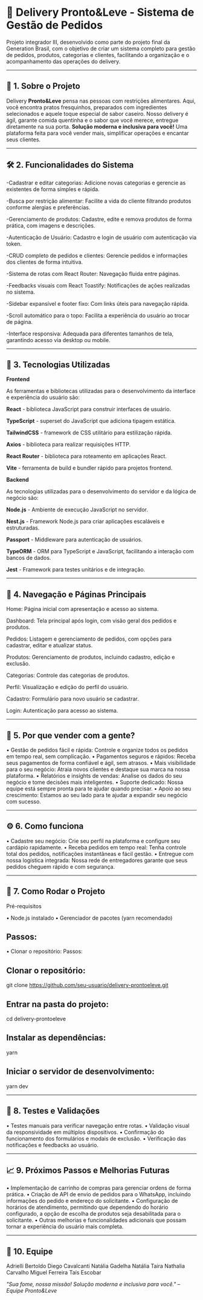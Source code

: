 # 📇 Delivery Pronto&Leve - Sistema de Gestão de Pedidos

Projeto integrador III, desenvolvido como parte do projeto final da Generation Brasil, com o objetivo de criar um sistema completo para gestão de pedidos, produtos, categorias e clientes, facilitando a organização e o acompanhamento das operações do delivery.

---

## 🧾 1. Sobre o Projeto

Delivery **Pronto&Leve** pensa nas pessoas com restrições alimentares. Aqui, você encontra pratos fresquinhos, preparados com ingredientes selecionados e aquele toque especial de sabor caseiro.
Nosso delivery é ágil, garante comida quentinha e o sabor que você merece, entregue diretamente na sua porta.
**Solução moderna e inclusiva para você!**
Uma plataforma feita para você vender mais, simplificar operações e encantar seus clientes.

---

## 🛠️ 2. Funcionalidades do Sistema

-Cadastrar e editar categorias:
Adicione novas categorias e gerencie as existentes de forma simples e rápida.

-Busca por restrição alimentar:
Facilite a vida do cliente filtrando produtos conforme alergias e preferências.

-Gerenciamento de produtos:
Cadastre, edite e remova produtos de forma prática, com imagens e descrições.

-Autenticação de Usuário:
Cadastro e login de usuário com autenticação via token.

-CRUD completo de pedidos e clientes:
Gerencie pedidos e informações dos clientes de forma intuitiva.

-Sistema de rotas com React Router:
Navegação fluida entre páginas.

-Feedbacks visuais com React Toastify:
Notificações de ações realizadas no sistema.

-Sidebar expansível e footer fixo:
Com links úteis para navegação rápida.

-Scroll automático para o topo:
Facilita a experiência do usuário ao trocar de página.

-Interface responsiva:
Adequada para diferentes tamanhos de tela, garantindo acesso via desktop ou mobile.

---

## 🧰 3. Tecnologias Utilizadas
**Frontend**

As ferramentas e bibliotecas utilizadas para o desenvolvimento da interface e experiência do usuário são:

**React** - biblioteca JavaScript para construir interfaces de usuário.

**TypeScript** - superset do JavaScript que adiciona tipagem estática.

**TailwindCSS** - framework de CSS utilitário para estilização rápida.

**Axios** - biblioteca para realizar requisições HTTP.

**React Router** - biblioteca para roteamento em aplicações React.

**Vite** - ferramenta de build e bundler rápido para projetos frontend.


**Backend**

As tecnologias utilizadas para o desenvolvimento do servidor e da lógica de negócio são:

**Node.js** - Ambiente de execução JavaScript no servidor.

**Nest.js** - Framework Node.js para criar aplicações escaláveis e estruturadas.

**Passport** - Middleware para autenticação de usuários.

**TypeORM** - ORM para TypeScript e JavaScript, facilitando a interação com bancos de dados.

**Jest** - Framework para testes unitários e de integração.

---

## 🧭 4. Navegação e Páginas Principais

Home: Página inicial com apresentação e acesso ao sistema.

Dashboard: Tela principal após login, com visão geral dos pedidos e produtos.

Pedidos: Listagem e gerenciamento de pedidos, com opções para cadastrar, editar e atualizar status.

Produtos: Gerenciamento de produtos, incluindo cadastro, edição e exclusão.

Categorias: Controle das categorias de produtos.

Perfil: Visualização e edição do perfil do usuário.

Cadastro: Formulário para novo usuário se cadastrar.

Login: Autenticação para acesso ao sistema.

---

## 📌 5. Por que vender com a gente?

• Gestão de pedidos fácil e rápida: Controle e organize todos os pedidos em tempo real, sem complicação.
• Pagamentos seguros e rápidos: Receba seus pagamentos de forma confiável e ágil, sem atrasos.
• Mais visibilidade para o seu negócio: Atraia novos clientes e destaque sua marca na nossa plataforma.
• Relatórios e insights de vendas: Analise os dados do seu negócio e tome decisões mais inteligentes.
• Suporte dedicado: Nossa equipe está sempre pronta para te ajudar quando precisar.
• Apoio ao seu crescimento: Estamos ao seu lado para te ajudar a expandir seu negócio com sucesso.

---

## ⚙️ 6. Como funciona

• Cadastre seu negócio: Crie seu perfil na plataforma e configure seu cardápio rapidamente.
• Receba pedidos em tempo real: Tenha controle total dos pedidos, notificações instantâneas e fácil gestão.
• Entregue com nossa logística integrada: Nossa rede de entregadores garante que seus pedidos cheguem rápido e com segurança.

---

## 🚀 7. Como Rodar o Projeto
Pré-requisitos

• Node.js instalado
• Gerenciador de pacotes (yarn recomendado)

## Passos:
• Clonar o repositório:
Passos:

 ## Clonar o repositório:
git clone https://github.com/seu-usuario/delivery-prontoeleve.git

 ## Entrar na pasta do projeto:
cd delivery-prontoeleve

 ## Instalar as dependências:
yarn

 ## Iniciar o servidor de desenvolvimento:
yarn dev

---

## 🧪 8. Testes e Validações

• Testes manuais para verificar navegação entre rotas.
• Validação visual da responsividade em múltiplos dispositivos.
• Confirmação do funcionamento dos formulários e modais de exclusão.
• Verificação das notificações e feedbacks ao usuário.

---

## 📈 9. Próximos Passos e Melhorias Futuras

• Implementação de carrinho de compras para gerenciar ordens de forma prática.
• Criação de API de envio de pedidos para o WhatsApp, incluindo informações do pedido e endereço do solicitante.
• Configuração de horários de atendimento, permitindo que dependendo do horário configurado, a opção de escolha de produtos seja desabilitada para o solicitante.
• Outras melhorias e funcionalidades adicionais que possam tornar a experiência do usuário mais completa.

---

## 👥 10. Equipe

Adrielli Bertoldo
Diego Cavalcanti
Natália Gadelha
Natália Taira
Nathalia Carvalho
Miguel Ferreira
Taís Escobar

*"Sua fome, nossa missão! Solução moderna e inclusiva para você." – Equipe Pronto&Leve*

